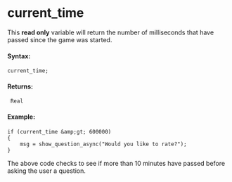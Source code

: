 # current_time

This **read only** variable will return the number of milliseconds that
have passed since the game was started.

#### Syntax:

``` gml
current_time;
```

#### Returns:

``` gml
 Real
```

#### Example:

``` gml
if (current_time &amp;gt; 600000)
{
    msg = show_question_async("Would you like to rate?");
}
```

The above code checks to see if more than 10 minutes have passed before
asking the user a question.
